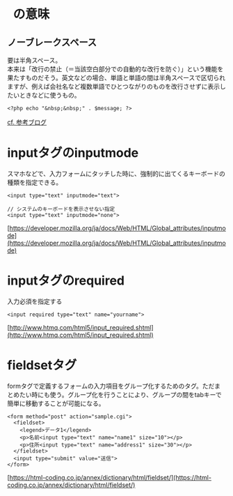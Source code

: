 # &nbsp; の意味
## ノーブレークスペース
要は半角スペース。  
本来は「改行の禁止（＝当該空白部分での自動的な改行を防ぐ）」という機能を果たすものだそう。英文などの場合、単語と単語の間は半角スペースで区切られますが、例えば会社名など複数単語でひとつながりのものを改行させずに表示したいときなどに使うもの。
```
<?php echo "&nbsp;&nbsp;" . $message; ?>
```
[cf. 参考ブログ](https://www.asoblock.net/contents/nbsp)

# inputタグのinputmode
スマホなどで、入力フォームにタッチした時に、強制的に出てくるキーボードの種類を指定できる。
```
<input type="text" inputmode="text">

// システムのキーボードを表示させない指定
<input type="text" inputmode="none">
```
[https://developer.mozilla.org/ja/docs/Web/HTML/Global_attributes/inputmode](https://developer.mozilla.org/ja/docs/Web/HTML/Global_attributes/inputmode)

# inputタグのrequired
入力必須を指定する
```
<input required type="text" name="yourname"> 
```
[http://www.htmq.com/html5/input_required.shtml](http://www.htmq.com/html5/input_required.shtml)

# fieldsetタグ
formタグで定義するフォームの入力項目をグループ化するためのタグ。ただまとめたい時にも使う。グループ化を行うことにより、グループの間をtabキーで簡単に移動することが可能になる。
```
<form method="post" action="sample.cgi">
  <fieldset>
    <legend>データ1</legend>
    <p>名前<input type="text" name="name1" size="10"></p>
    <p>住所<input type="text" name="address1" size="30"></p>
  </fieldset>
  <input type="submit" value="送信">
</form>
```
[https://html-coding.co.jp/annex/dictionary/html/fieldset/](https://html-coding.co.jp/annex/dictionary/html/fieldset/)